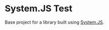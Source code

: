 # System.JS Test

Base project for a library built using [System.JS](https://github.com/systemjs/systemjs).

